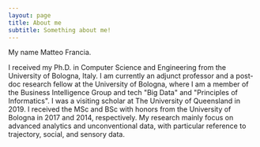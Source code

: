 ```yaml
---
layout: page
title: About me
subtitle: Something about me!
---
```


My name Matteo Francia.


I received my Ph.D. in Computer Science and Engineering from the University of Bologna, Italy.
I am currently an adjunct professor and a post-doc research fellow at the University of Bologna, where I am a member of the Business Intelligence Group and tech "Big Data" and "Principles of Informatics".
I was a visiting scholar at The University of Queensland in 2019.
I received the MSc and BSc with honors from the University of Bologna in 2017 and 2014, respectively.
My research mainly focus on advanced analytics and unconventional data, with particular reference to trajectory, social, and sensory data.